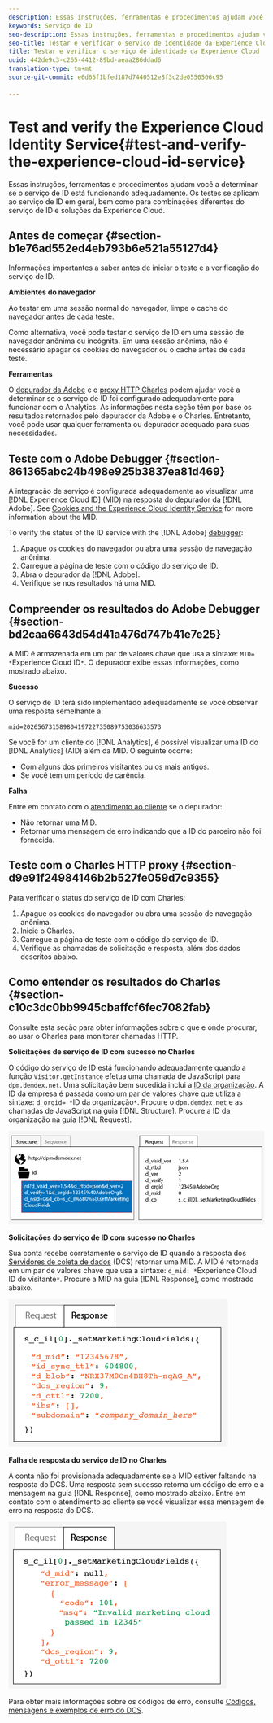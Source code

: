 ```yaml
---
description: Essas instruções, ferramentas e procedimentos ajudam você a determinar se o serviço de ID está funcionando adequadamente. Os testes se aplicam ao serviço de ID em geral, bem como para combinações diferentes do serviço de ID e soluções da Experience Cloud.
keywords: Serviço de ID
seo-description: Essas instruções, ferramentas e procedimentos ajudam você a determinar se o serviço de ID está funcionando adequadamente. Os testes se aplicam ao serviço de ID em geral, bem como para combinações diferentes do serviço de ID e soluções da Experience Cloud.
seo-title: Testar e verificar o serviço de identidade da Experience Cloud
title: Testar e verificar o serviço de identidade da Experience Cloud
uuid: 442de9c3-c265-4412-89bd-aeaa286ddad6
translation-type: tm+mt
source-git-commit: e6d65f1bfed187d7440512e8f3c2de0550506c95

---
```



# Test and verify the Experience Cloud Identity Service{#test-and-verify-the-experience-cloud-id-service}

Essas instruções, ferramentas e procedimentos ajudam você a determinar se o serviço de ID está funcionando adequadamente. Os testes se aplicam ao serviço de ID em geral, bem como para combinações diferentes do serviço de ID e soluções da Experience Cloud.

## Antes de começar {#section-b1e76ad552ed4eb793b6e521a55127d4}

Informações importantes a saber antes de iniciar o teste e a verificação do serviço de ID.

**Ambientes do navegador**

Ao testar em uma sessão normal do navegador, limpe o cache do navegador antes de cada teste.

Como alternativa, você pode testar o serviço de ID em uma sessão de navegador anônima ou incógnita. Em uma sessão anônima, não é necessário apagar os cookies do navegador ou o cache antes de cada teste.

**Ferramentas**

O [depurador da Adobe](https://marketing.adobe.com/resources/help/en_US/sc/implement/debugger.html) e o [proxy HTTP Charles](https://www.charlesproxy.com/) podem ajudar você a determinar se o serviço de ID foi configurado adequadamente para funcionar com o Analytics. As informações nesta seção têm por base os resultados retornados pelo depurador da Adobe e o Charles. Entretanto, você pode usar qualquer ferramenta ou depurador adequado para suas necessidades.

## Teste com o Adobe Debugger {#section-861365abc24b498e925b3837ea81d469}

A integração de serviço é configurada adequadamente ao visualizar uma [!DNL Experience Cloud ID] (MID) na resposta do depurador da [!DNL Adobe]. See [Cookies and the Experience Cloud Identity Service](../introduction/cookies.md) for more information about the MID.

To verify the status of the ID service with the [!DNL Adobe] [debugger](https://marketing.adobe.com/resources/help/en_US/sc/implement/debugger.html):

1. Apague os cookies do navegador ou abra uma sessão de navegação anônima.
1. Carregue a página de teste com o código do serviço de ID.
1. Abra o depurador da [!DNL Adobe].
1. Verifique se nos resultados há uma MID.

## Compreender os resultados do Adobe Debugger {#section-bd2caa6643d54d41a476d747b41e7e25}

A MID é armazenada em um par de valores chave que usa a sintaxe: `MID= *`Experience Cloud ID`*`. O depurador exibe essas informações, como mostrado abaixo.

**Sucesso**

O serviço de ID terá sido implementado adequadamente se você observar uma resposta semelhante a:

```
mid=20265673158980419722735089753036633573
```

Se você for um cliente do [!DNL Analytics], é possível visualizar uma ID do [!DNL Analytics] (AID) além da MID. O seguinte ocorre:

* Com alguns dos primeiros visitantes ou os mais antigos.
* Se você tem um período de carência.

**Falha**

Entre em contato com o [atendimento ao cliente](https://helpx.adobe.com/marketing-cloud/contact-support.html) se o depurador:

* Não retornar uma MID.
* Retornar uma mensagem de erro indicando que a ID do parceiro não foi fornecida.

## Teste com o Charles HTTP proxy {#section-d9e91f24984146b2b527fe059d7c9355}

Para verificar o status do serviço de ID com Charles:

1. Apague os cookies do navegador ou abra uma sessão de navegação anônima.
1. Inicie o Charles.
1. Carregue a página de teste com o código do serviço de ID.
1. Verifique as chamadas de solicitação e resposta, além dos dados descritos abaixo.

## Como entender os resultados do Charles {#section-c10c3dc0bb9945cbaffcf6fec7082fab}

Consulte esta seção para obter informações sobre o que e onde procurar, ao usar o Charles para monitorar chamadas HTTP.

**Solicitações de serviço de ID com sucesso no Charles**

O código do serviço de ID está funcionando adequadamente quando a função `Visitor.getInstance` efetua uma chamada de JavaScript para `dpm.demdex.net`. Uma solicitação bem sucedida inclui a [ID da organização](../reference/requirements.md#section-a02f537129a64ffbb690d5738d360c26). A ID da empresa é passada como um par de valores chave que utiliza a sintaxe: `d_orgid= *`ID da organização`*`. Procure o `dpm.demdex.net` e as chamadas de JavaScript na guia [!DNL Structure]. Procure a ID da organização na guia [!DNL Request].

![](assets/charles_request.png)

**Solicitações do serviço de ID com sucesso no Charles**

Sua conta recebe corretamente o serviço de ID quando a resposta dos [Servidores de coleta de dados](https://marketing.adobe.com/resources/help/en_US/aam/c_compcollect.html) (DCS) retornar uma MID. A MID é retornada em um par de valores chave que usa a sintaxe: `d_mid: *`Experience Cloud ID do visitante`*`. Procure a MID na guia [!DNL Response], como mostrado abaixo.

![](assets/charles_response_success.png)

**Falha de resposta do serviço de ID no Charles**

A conta não foi provisionada adequadamente se a MID estiver faltando na resposta do DCS. Uma resposta sem sucesso retorna um código de erro e a mensagem na guia [!DNL Response], como mostrado abaixo. Entre em contato com o atendimento ao cliente se você visualizar essa mensagem de erro na resposta do DCS.

![](assets/charles_response_unsuccessful.png)

Para obter mais informações sobre os códigos de erro, consulte [Códigos, mensagens e exemplos de erro do DCS](https://marketing.adobe.com/resources/help/en_US/aam/dcs_error_codes.html).
